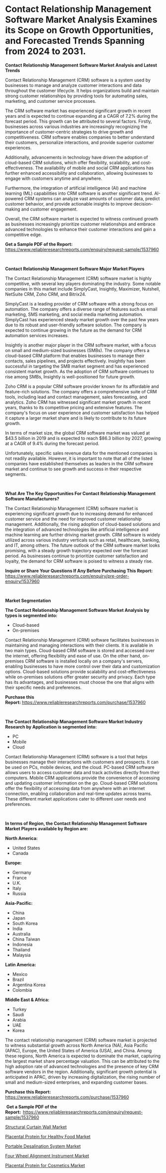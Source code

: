 <p><h1>Contact Relationship Management Software Market Analysis Examines its Scope on Growth Opportunities, and Forecasted Trends Spanning from 2024 to 2031.</h1></p><p><strong>Contact Relationship Management Software Market Analysis and Latest Trends</strong></p>
<p><p>Contact Relationship Management (CRM) software is a system used by businesses to manage and analyze customer interactions and data throughout the customer lifecycle. It helps organizations build and maintain strong customer relationships by providing tools for automating sales, marketing, and customer service processes.</p><p>The CRM software market has experienced significant growth in recent years and is expected to continue expanding at a CAGR of 7.2% during the forecast period. This growth can be attributed to several factors. Firstly, businesses across various industries are increasingly recognizing the importance of customer-centric strategies to drive growth and competitiveness. CRM software enables companies to better understand their customers, personalize interactions, and provide superior customer experiences.</p><p>Additionally, advancements in technology have driven the adoption of cloud-based CRM solutions, which offer flexibility, scalability, and cost-effectiveness. The availability of mobile and social CRM applications has further enhanced accessibility and collaboration, allowing businesses to engage with customers anytime and anywhere.</p><p>Furthermore, the integration of artificial intelligence (AI) and machine learning (ML) capabilities into CRM software is another significant trend. AI-powered CRM systems can analyze vast amounts of customer data, predict customer behavior, and provide actionable insights to improve decision-making and customer engagement.</p><p>Overall, the CRM software market is expected to witness continued growth as businesses increasingly prioritize customer relationships and embrace advanced technologies to enhance their customer interactions and gain a competitive edge.</p></p>
<p><strong>Get a Sample PDF of the Report:&nbsp;</strong> <a href="https://www.reliableresearchreports.com/enquiry/request-sample/1537960">https://www.reliableresearchreports.com/enquiry/request-sample/1537960</a></p>
<p>&nbsp;</p>
<p><strong>Contact Relationship Management Software Major Market Players</strong></p>
<p><p>The Contact Relationship Management (CRM) software market is highly competitive, with several key players dominating the industry. Some notable companies in this market include SimplyCast, Insightly, Maximizer, Nutshell, NetSuite CRM, Zoho CRM, and Bitrix24.</p><p>SimplyCast is a leading provider of CRM software with a strong focus on automation. The company offers a diverse range of features such as email marketing, SMS marketing, and social media marketing automation. SimplyCast has experienced steady market growth over the past few years due to its robust and user-friendly software solution. The company is expected to continue growing in the future as the demand for CRM automation services increases. </p><p>Insightly is another major player in the CRM software market, with a focus on small and medium-sized businesses (SMBs). The company offers a cloud-based CRM platform that enables businesses to manage their contacts, sales pipelines, and projects effectively. Insightly has been successful in targeting the SMB market segment and has experienced consistent market growth. As the adoption of CRM software continues to rise among SMBs, Insightly is well-positioned for future growth.</p><p>Zoho CRM is a popular CRM software provider known for its affordable and feature-rich solutions. The company offers a comprehensive suite of CRM tools, including lead and contact management, sales forecasting, and analytics. Zoho CRM has witnessed significant market growth in recent years, thanks to its competitive pricing and extensive features. The company's focus on user experience and customer satisfaction has helped it capture a larger market share and is likely to contribute to its future growth.</p><p>In terms of market size, the global CRM software market was valued at $43.5 billion in 2019 and is expected to reach $86.3 billion by 2027, growing at a CAGR of 9.4% during the forecast period.</p><p>Unfortunately, specific sales revenue data for the mentioned companies is not readily available. However, it is important to note that all of the listed companies have established themselves as leaders in the CRM software market and continue to see growth and success in their respective segments.</p></p>
<p>&nbsp;</p>
<p><strong>What Are The Key Opportunities For Contact Relationship Management Software Manufacturers?</strong></p>
<p><p>The Contact Relationship Management (CRM) software market is experiencing significant growth due to increasing demand for enhanced customer service and the need for improved customer relationship management. Additionally, the rising adoption of cloud-based solutions and the integration of advanced technologies like artificial intelligence and machine learning are further driving market growth. CRM software is widely utilized across various industry verticals such as retail, healthcare, banking, and IT, among others. The future outlook of the CRM software market looks promising, with a steady growth trajectory expected over the forecast period. As businesses continue to prioritize customer satisfaction and loyalty, the demand for CRM software is poised to witness a steady rise.</p></p>
<p><strong>Inquire or Share Your Questions If Any Before Purchasing This Report:</strong> <a href="https://www.reliableresearchreports.com/enquiry/pre-order-enquiry/1537960">https://www.reliableresearchreports.com/enquiry/pre-order-enquiry/1537960</a></p>
<p>&nbsp;</p>
<p><strong>Market Segmentation</strong></p>
<p><strong>The Contact Relationship Management Software Market Analysis by types is segmented into:</strong></p>
<p><ul><li>Cloud-based</li><li>On-premises</li></ul></p>
<p><p>Contact Relationship Management (CRM) software facilitates businesses in maintaining and managing interactions with their clients. It is available in two main types. Cloud-based CRM software is stored and accessed over the internet, offering flexibility and ease of use. On the other hand, on-premises CRM software is installed locally on a company's servers, enabling businesses to have more control over their data and customization options. Cloud-based solutions provide scalability and cost-effectiveness while on-premises solutions offer greater security and privacy. Each type has its advantages, and businesses must choose the one that aligns with their specific needs and preferences.</p></p>
<p><strong>Purchase this Report:&nbsp;</strong><a href="https://www.reliableresearchreports.com/purchase/1537960">https://www.reliableresearchreports.com/purchase/1537960</a></p>
<p>&nbsp;</p>
<p><strong>The Contact Relationship Management Software Market Industry Research by Application is segmented into:</strong></p>
<p><ul><li>PC</li><li>Mobile</li><li>Cloud</li></ul></p>
<p><p>Contact Relationship Management (CRM) software is a tool that helps businesses manage their interactions with customers and prospects. It can be used on PCs, mobile devices, and the cloud. PC-based CRM software allows users to access customer data and track activities directly from their computers. Mobile CRM applications provide the convenience of accessing and updating customer information on the go. Cloud-based CRM solutions offer the flexibility of accessing data from anywhere with an internet connection, enabling collaboration and real-time updates across teams. These different market applications cater to different user needs and preferences.</p></p>
<p>&nbsp;</p>
<p><strong>In terms of Region, the Contact Relationship Management Software Market Players available by Region are:</strong></p>
<p>
    <p> <strong> North America: </strong>
        <ul>
            <li>United States</li>
            <li>Canada</li>
        </ul>
        </p> 
    <p> <strong> Europe: </strong>
        <ul>
            <li>Germany</li>
            <li>France</li>
            <li>U.K.</li>
            <li>Italy</li>
            <li>Russia</li>
        </ul>
        </p> 
    <p> <strong> Asia-Pacific: </strong>
        <ul>
            <li>China</li>
            <li>Japan</li>
            <li>South Korea</li>
            <li>India</li>
            <li>Australia</li>
            <li>China Taiwan</li>
            <li>Indonesia</li>
            <li>Thailand</li>
            <li>Malaysia</li>
        </ul>
        </p> 
    <p> <strong> Latin America: </strong>
        <ul>
            <li>Mexico</li>
            <li>Brazil</li>
            <li>Argentina Korea</li>
            <li>Colombia</li>
        </ul>
        </p> 
    <p> <strong> Middle East & Africa: </strong>
        <ul>
            <li>Turkey</li>
            <li>Saudi</li>
            <li>Arabia</li>
            <li>UAE</li>
            <li>Korea</li>
        </ul>
    </p>
    </p>
<p><p>The contact relationship management (CRM) software market is projected to witness substantial growth across North America (NA), Asia Pacific (APAC), Europe, the United States of America (USA), and China. Among these regions, North America is expected to dominate the market, capturing the largest market share percentage valuation. This can be attributed to the high adoption rate of advanced technologies and the presence of key CRM software vendors in the region. Additionally, significant growth potential is anticipated in APAC, driven by increasing digitalization, the rising number of small and medium-sized enterprises, and expanding customer bases.</p></p>
<p><strong>Purchase this Report: </strong><a href="https://www.reliableresearchreports.com/purchase/1537960">https://www.reliableresearchreports.com/purchase/1537960</a></p>
<p>&nbsp;<strong>Get a Sample PDF of the Report:&nbsp;&nbsp;</strong><a href="https://www.reliableresearchreports.com/enquiry/request-sample/1537960">https://www.reliableresearchreports.com/enquiry/request-sample/1537960</a></p>
<p><strong></strong></p>
<p><p><a href="https://medium.com/p/069a80b3c5f0/edit">Structural Curtain Wall Market</a></p><p><a href="https://github.com/rahu1502/Market-Research-Report-List-2/blob/main/placental-protein-for-healthy-food-market.md">Placental Protein for Healthy Food Market</a></p><p><a href="https://medium.com/p/68883109868d/edit">Portable Desalination System Market</a></p><p><a href="https://medium.com/p/7fbc9c38209c/edit">Four Wheel Alignment Instrument Market</a></p><p><a href="https://github.com/rahu1501/Market-Research-Report-List-2/blob/main/placental-protein-for-cosmetics-market.md">Placental Protein for Cosmetics Market</a></p></p>